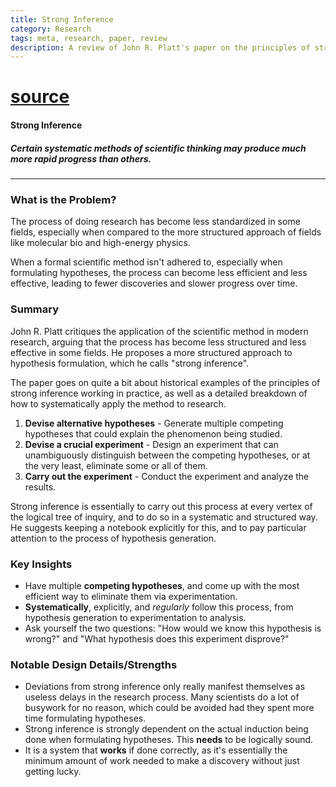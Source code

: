 ```yaml
---
title: Strong Inference
category: Research
tags: meta, research, paper, review
description: A review of John R. Platt's paper on the principles of strong inference in scientific research.
---
```



# [source](https://pages.cs.wisc.edu/~markhill/science64_strong_inference.pdf)

#### Strong Inference
##### Certain systematic methods of scientific thinking may produce much more rapid progress than others.

---

### What is the Problem?

The process of doing research has become less standardized in some fields, especially when compared to the more structured approach of fields like molecular bio and high-energy physics.

When a formal scientific method isn't adhered to, especially when formulating hypotheses, the process can become less efficient and less effective, leading to fewer discoveries and slower progress over time.

### Summary

John R. Platt critiques the application of the scientific method in modern research, arguing that the process has become less structured and less effective in some fields. He proposes a more structured approach to hypothesis formulation, which he calls "strong inference".

The paper goes on quite a bit about historical examples of the principles of strong inference working in practice, as well as a detailed breakdown of how to systematically apply the method to research.

1. **Devise alternative hypotheses** - Generate multiple competing hypotheses that could explain the phenomenon being studied.
2. **Devise a crucial experiment** - Design an experiment that can unambiguously distinguish between the competing hypotheses, or at the very least, eliminate some or all of them.
3. **Carry out the experiment** - Conduct the experiment and analyze the results.

Strong inference is essentially to carry out this process at every vertex of the logical tree of inquiry, and to do so in a systematic and structured way. He suggests keeping a notebook explicitly for this, and to pay particular attention to the process of hypothesis generation.

### Key Insights

- Have multiple **competing hypotheses**, and come up with the most efficient way to eliminate them via experimentation.
- **Systematically**, explicitly, and *regularly* follow this process, from hypothesis generation to experimentation to analysis.
- Ask yourself the two questions: "How would we know this hypothesis is wrong?" and "What hypothesis does this experiment disprove?"

### Notable Design Details/Strengths

- Deviations from strong inference only really manifest themselves as useless delays in the research process. Many scientists do a lot of busywork for no reason, which could be avoided had they spent more time formulating hypotheses.
- Strong inference is strongly dependent on the actual induction being done when formulating hypotheses. This **needs** to be logically sound.
- It is a system that **works** if done correctly, as it's essentially the minimum amount of work needed to make a discovery without just getting lucky.

